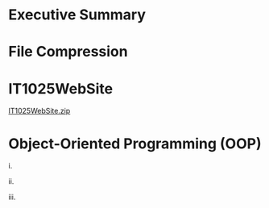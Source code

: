 # Executive Summary

# File Compression


# IT1025WebSite

[IT1025WebSite.zip](https://github.com/samer27/SamIT1025/files/7626007/IT1025WebSite.zip)

# Object-Oriented Programming (OOP)

i.

ii.

iii.
